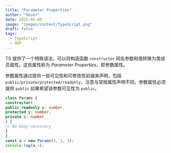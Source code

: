 ```yaml
---
title: "Parameter Properties"
author: "Roser"
date: 2025-05-09
image: "images/content/TypeScript.png"
draft: false
tags:
  - TypeScript
  - OOP
---
```

TS 提供了一个特殊语法，可以将构造函数 `constructor` 同名参数和值转换为类成员属性。这些属性称为 *Parameter Properties*，即参数属性。

参数属性通过提供一些可见性和可修改性前缀来声明，包括 `public/private/protected/readonly`，注意与常规属性声明不同，参数属性必须提供 `public` 如果希望该参数可见性为 `public`。

```typescript
class Params {
constructor(
public readonly x: number,
protected y: number,
private z: number
) {
// No body necessary
}
}
const a = new Params(1, 2, 3);
console.log(a.x);
```